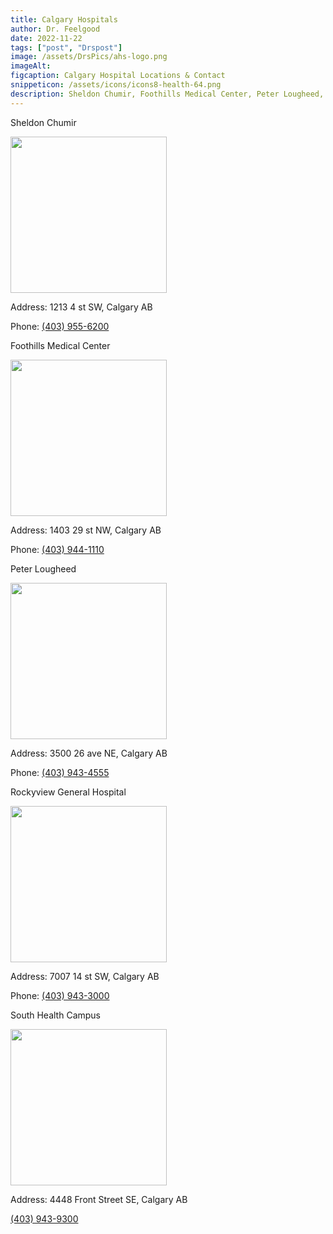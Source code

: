 ```yaml
---
title: Calgary Hospitals
author: Dr. Feelgood
date: 2022-11-22
tags: ["post", "Drspost"]
image: /assets/DrsPics/ahs-logo.png
imageAlt:
figcaption: Calgary Hospital Locations & Contact
snippeticon: /assets/icons/icons8-health-64.png
description: Sheldon Chumir, Foothills Medical Center, Peter Lougheed, Rockyview General Hospital, South Health Campus
---
```


<p class="subHeader">Sheldon Chumir</p>

<img src="/assets/DrsPics/Sheldon Chumir 1.jpeg" width=250 />

Address: 1213 4 st SW, Calgary AB

Phone: <a href="tel:403-955-6200">(403) 955-6200</a>

<p class="subHeader">Foothills Medical Center</p>

<img src="/assets/DrsPics/foothills hospital.jpg" width=250 />

Address: 1403 29 st NW, Calgary AB

Phone: <a href="tel:403-944-1110">(403) 944-1110</a>

<p class="subHeader">Peter Lougheed</p>

<img src="/assets/DrsPics/Peter Lougheed Centre.jpeg" width=250 />

Address: 3500 26 ave NE, Calgary AB

Phone: <a href="403-943-4555">(403) 943-4555</a>

<p class="subHeader">Rockyview General Hospital</p>

<img src="/assets/DrsPics/Rockyview Hospital.jpg" width=250 />

Address: 7007 14 st SW, Calgary AB

Phone: <a href="403-943-3000">(403) 943-3000</a>

<p class="subHeader">South Health Campus</p>

<img src="/assets/DrsPics/southhealthcampus.png" width=250 />

Address: 4448 Front Street SE, Calgary AB

<a href="403-943-9300">(403) 943-9300